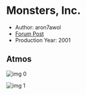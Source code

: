 # Monsters, Inc.

* Author: aron7awol
* [Forum Post](https://www.avsforum.com/threads/bass-eq-for-filtered-movies.2995212/post-59336102)
* Production Year: 2001

## Atmos

![img 0](https://i.imgur.com/tVmiZkU.jpg)

![img 1](https://i.imgur.com/SqMzPtO.png)

